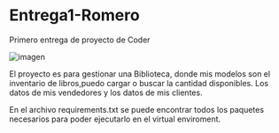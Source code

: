 # Entrega1-Romero
Primero entrega de proyecto de Coder


![imagen](https://user-images.githubusercontent.com/71950619/162076488-3c491a56-1955-4869-95f5-5f77321d3805.png)


El proyecto es para gestionar una Biblioteca, donde mis modelos son el inventario de libros,puedo cargar o buscar la cantidad disponibles. Los datos de mis vendedores y los datos de mis clientes.

En el archivo requirements.txt se puede encontrar todos los paquetes necesarios para poder ejecutarlo en el virtual enviroment.
